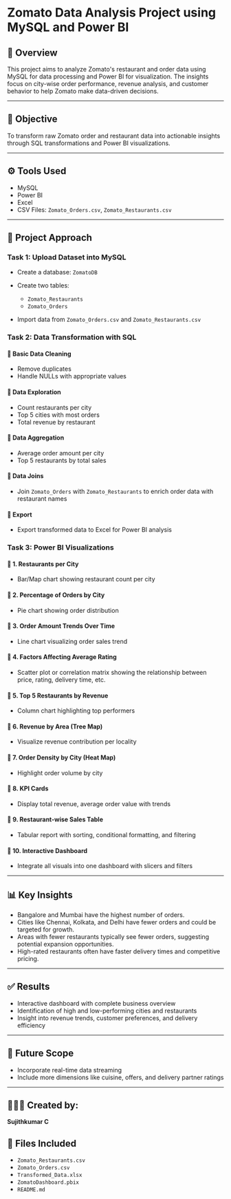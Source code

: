 # Zomato Data Analysis Project using MySQL and Power BI

## 📁 Overview

This project aims to analyze Zomato's restaurant and order data using MySQL for data processing and Power BI for visualization. The insights focus on city-wise order performance, revenue analysis, and customer behavior to help Zomato make data-driven decisions.

---

## 🧠 Objective

To transform raw Zomato order and restaurant data into actionable insights through SQL transformations and Power BI visualizations.

---

## ⚙️ Tools Used

* MySQL
* Power BI
* Excel
* CSV Files: `Zomato_Orders.csv`, `Zomato_Restaurants.csv`

---

## 🚀 Project Approach

### Task 1: Upload Dataset into MySQL

* Create a database: `ZomatoDB`
* Create two tables:

  * `Zomato_Restaurants`
  * `Zomato_Orders`
* Import data from `Zomato_Orders.csv` and `Zomato_Restaurants.csv`

### Task 2: Data Transformation with SQL

#### 🔹 Basic Data Cleaning

* Remove duplicates
* Handle NULLs with appropriate values

#### 🔹 Data Exploration

* Count restaurants per city
* Top 5 cities with most orders
* Total revenue by restaurant

#### 🔹 Data Aggregation

* Average order amount per city
* Top 5 restaurants by total sales

#### 🔹 Data Joins

* Join `Zomato_Orders` with `Zomato_Restaurants` to enrich order data with restaurant names

#### 🔹 Export

* Export transformed data to Excel for Power BI analysis

### Task 3: Power BI Visualizations

#### 🔹 1. Restaurants per City

* Bar/Map chart showing restaurant count per city

#### 🔹 2. Percentage of Orders by City

* Pie chart showing order distribution

#### 🔹 3. Order Amount Trends Over Time

* Line chart visualizing order sales trend

#### 🔹 4. Factors Affecting Average Rating

* Scatter plot or correlation matrix showing the relationship between price, rating, delivery time, etc.

#### 🔹 5. Top 5 Restaurants by Revenue

* Column chart highlighting top performers

#### 🔹 6. Revenue by Area (Tree Map)

* Visualize revenue contribution per locality

#### 🔹 7. Order Density by City (Heat Map)

* Highlight order volume by city

#### 🔹 8. KPI Cards

* Display total revenue, average order value with trends

#### 🔹 9. Restaurant-wise Sales Table

* Tabular report with sorting, conditional formatting, and filtering

#### 🔹 10. Interactive Dashboard

* Integrate all visuals into one dashboard with slicers and filters

---

## 📊 Key Insights

* Bangalore and Mumbai have the highest number of orders.
* Cities like Chennai, Kolkata, and Delhi have fewer orders and could be targeted for growth.
* Areas with fewer restaurants typically see fewer orders, suggesting potential expansion opportunities.
* High-rated restaurants often have faster delivery times and competitive pricing.

---

## ✅ Results

* Interactive dashboard with complete business overview
* Identification of high and low-performing cities and restaurants
* Insight into revenue trends, customer preferences, and delivery efficiency

---

## 📌 Future Scope

* Incorporate real-time data streaming
* Include more dimensions like cuisine, offers, and delivery partner ratings

---

## 👨🏻‍💻 Created by:

**Sujithkumar C**

## 📎 Files Included

* `Zomato_Restaurants.csv`
* `Zomato_Orders.csv`
* `Transformed_Data.xlsx`
* `ZomatoDashboard.pbix`
* `README.md`
